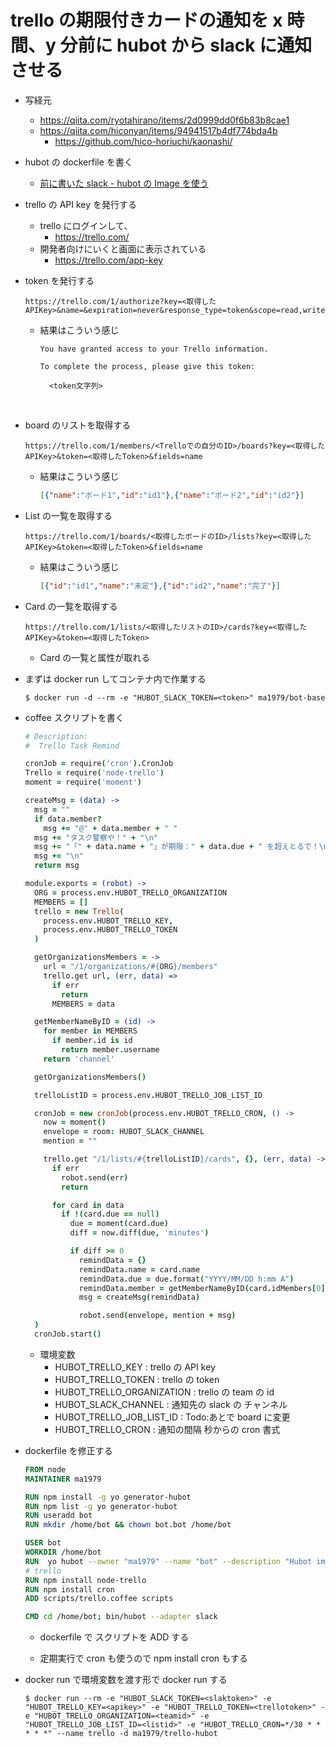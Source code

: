 # trello の期限付きカードの通知を x 時間、y 分前に hubot から slack に通知させる

- 写経元

  - https://qiita.com/ryotahirano/items/2d0999dd0f6b83b8cae1
  - https://qiita.com/hiconyan/items/94941517b4df774bda4b
    - https://github.com/hico-horiuchi/kaonashi/

- hubot の dockerfile を書く

  - [前に書いた slack - hubot の Image を使う](https://github.com/ma1979/sutra/blob/master/20171126_Hubot/Hubot%20%E7%92%B0%E5%A2%83%E6%A7%8B%E7%AF%89.md)

- trello の API key を発行する

  - trello にログインして、
    - https://trello.com/
  - 開発者向けにいくと画面に表示されている
    - https://trello.com/app-key

- token を発行する

  ```
  https://trello.com/1/authorize?key=<取得したAPIKey>&name=&expiration=never&response_type=token&scope=read,write
  ```

  - 結果はこういう感じ

    ```
    You have granted access to your Trello information.

    To complete the process, please give this token:

      <token文字列>
    ```

    ​

- board のリストを取得する

  ```
  https://trello.com/1/members/<Trelloでの自分のID>/boards?key=<取得したAPIKey>&token=<取得したToken>&fields=name
  ```
  - 結果はこういう感じ

    ```json
    [{"name":"ボード1","id":"id1"},{"name":"ボード2","id":"id2"}]
    ```

- List の一覧を取得する

  ```
  https://trello.com/1/boards/<取得したボードのID>/lists?key=<取得したAPIKey>&token=<取得したToken>&fields=name
  ```

  - 結果はこういう感じ

    ```json
    [{"id":"id1","name":"未定"},{"id":"id2","name":"完了"}]
    ```

- Card の一覧を取得する

  ```
  https://trello.com/1/lists/<取得したリストのID>/cards?key=<取得したAPIKey>&token=<取得したToken>
  ```

  - Card の一覧と属性が取れる

- まずは docker run してコンテナ内で作業する

  ```shell
  $ docker run -d --rm -e "HUBOT_SLACK_TOKEN=<token>" ma1979/bot-base
  ```

- coffee スクリプトを書く

  ```coffeescript
  # Description:
  #  Trello Task Remind

  cronJob = require('cron').CronJob
  Trello = require('node-trello')
  moment = require('moment')

  createMsg = (data) ->
    msg = ""
    if data.member?
      msg += "@" + data.member + " "
    msg += "タスク警察や！" + "\n"
    msg += "「" + data.name + "」が期限：" + data.due + " を超えとるで！\n"
    msg += "\n"
    return msg

  module.exports = (robot) ->
    ORG = process.env.HUBOT_TRELLO_ORGANIZATION
    MEMBERS = []
    trello = new Trello(
      process.env.HUBOT_TRELLO_KEY,
      process.env.HUBOT_TRELLO_TOKEN
    )

    getOrganizationsMembers = ->
      url = "/1/organizations/#{ORG}/members"
      trello.get url, (err, data) =>
        if err
          return
        MEMBERS = data

    getMemberNameByID = (id) ->
      for member in MEMBERS
        if member.id is id
          return member.username
      return 'channel'

    getOrganizationsMembers()

    trelloListID = process.env.HUBOT_TRELLO_JOB_LIST_ID

    cronJob = new cronJob(process.env.HUBOT_TRELLO_CRON, () ->
      now = moment()
      envelope = room: HUBOT_SLACK_CHANNEL
      mention = ""

      trello.get "/1/lists/#{trelloListID}/cards", {}, (err, data) ->
        if err
          robot.send(err)
          return

        for card in data
          if !(card.due == null)
            due = moment(card.due)
            diff = now.diff(due, 'minutes')

            if diff >= 0
              remindData = {}
              remindData.name = card.name
              remindData.due = due.format("YYYY/MM/DD h:mm A")
              remindData.member = getMemberNameByID(card.idMembers[0])
              msg = createMsg(remindData)

              robot.send(envelope, mention + msg)
    )
    cronJob.start()
  ```

   - 環境変数
      - HUBOT_TRELLO_KEY : trello の API key
     - HUBOT_TRELLO_TOKEN : trello の token
     - HUBOT_TRELLO_ORGANIZATION : trello の team の id
     - HUBOT_SLACK_CHANNEL : 通知先の slack の チャンネル
     - HUBOT_TRELLO_JOB_LIST_ID : Todo:あとで board に変更
     - HUBOT_TRELLO_CRON : 通知の間隔 秒からの cron 書式

 -  dockerfile を修正する

    ```dockerfile
    FROM node
    MAINTAINER ma1979

    RUN npm install -g yo generator-hubot
    RUN npm list -g yo generator-hubot
    RUN useradd bot
    RUN mkdir /home/bot && chown bot.bot /home/bot

    USER bot
    WORKDIR /home/bot
    RUN  yo hubot --owner "ma1979" --name "bot" --description "Hubot image" --adapter slack
    # trello
    RUN npm install node-trello
    RUN npm install cron
    ADD scripts/trello.coffee scripts

    CMD cd /home/bot; bin/hubot --adapter slack
    ```

    - dockerfile で スクリプトを ADD する

    - 定期実行で cron も使うので npm install cron もする

 -  docker run で環境変数を渡す形で docker run する

    ```shell
    $ docker run --rm -e "HUBOT_SLACK_TOKEN=<slaktoken>" -e "HUBOT_TRELLO_KEY=<apikey>" -e "HUBOT_TRELLO_TOKEN=<trellotoken>" -e "HUBOT_TRELLO_ORGANIZATION=<teamid>" -e "HUBOT_TRELLO_JOB_LIST_ID=<listid>" -e "HUBOT_TRELLO_CRON=*/30 * * * * *" --name trello -d ma1979/trello-hubot
    ```

    ​

